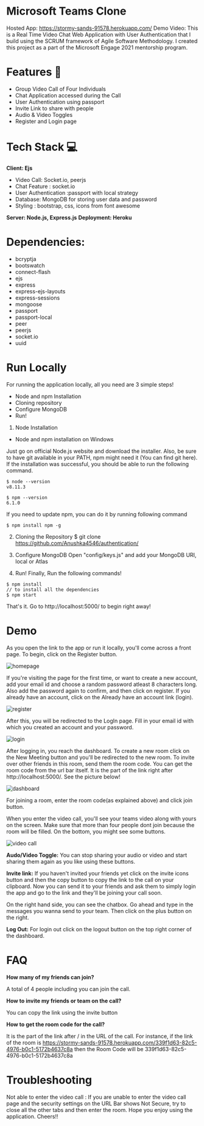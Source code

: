# Microsoft Teams Clone
Hosted App: https://stormy-sands-91578.herokuapp.com/
Demo Video:
This is a Real Time Video Chat Web Application with User Authentication that I build using the SCRUM framework of Agile Software Methodology. I created this project as a part of the Microsoft Engage 2021 mentorship program.
# Features 📝
*	Group Video Call of Four Individuals
*	Chat Application accessed during the Call
*	User Authentication using passport
*	Invite Link to share with people
*	Audio & Video Toggles
*   Register and Login page

# Tech Stack 💻

**Client: Ejs**
*	Video Call: Socket.io, peerjs
*	Chat Feature : socket.io
*	User Authentication :passport with local strategy
* Database: MongoDB for storing user data and password
*	Styling : bootstrap, css, icons from font awesome

**Server: Node.js, Express.js**
**Deployment: Heroku**

# Dependencies:
* bcryptja
* bootswatch
* connect-flash
* ejs
* express
* express-ejs-layouts
* express-sessions
* mongoose
* passport
* passport-local
* peer
* peerjs
* socket.io
* uuid

# Run Locally
For running the application locally, all you need are 3 simple steps!
*	Node and npm Installation
*	Cloning repository
*	Configure MongoDB
*	Run!

1. Node Installation
* Node and npm installation on Windows

Just go on official Node.js website and download the installer. Also, be sure to have git available in your PATH, npm might need it (You can find git here).
If the installation was successful, you should be able to run the following command.
```
$ node --version
v8.11.3

$ npm --version
6.1.0
```

If you need to update npm, you can do it by running following command 
```
$ npm install npm -g
```

2. Cloning the Repository
$ git clone https://github.com/Anushka4546/authentication/

3. Configure MongoDB
 Open "config/keys.js" and add your MongoDB URI, local or Atlas
 
4. Run!
Finally, Run the following commands!

```
$ npm install
// to install all the dependencies
$ npm start
```

That's it. Go to http://localhost:5000/ to begin right away!

# Demo
As you open the link to the app or run it locally, you'll come across a front page. To begin, click on the Register button.

![homepage](./Images/Homepage.png)


If you're visiting the page for the first time, or want to create a new account, add your email id and choose a random password atleast 8 characters long. Also add the password again to confirm, and then click on register. If you already have an account, click on the Already have an account link (login).

![register](./Images/register.png)

After this, you will be redirected to the LogIn page. Fill in your email id with which you created an account and your password.

![login](./Images/login.png)

After logging in, you reach the dashboard. To create a new room click on the New Meeting button and you'll be redirected to the new room.
To invite over other friends in this room, send them the room code. You can get the room code from the url bar itself. It is the part of the link right after http://localhost:5000/. See the picture below!

![dashboard](./Images/dashboard.png)

For joining a room, enter the room code(as explained above) and click join button. 

When you enter the video call, you'll see your teams video along with yours on the screen. Make sure that more than four people dont join because the room will be filled. On the bottom, you might see some buttons.

![video call](./Images/video_call.png)

**Audo/Video Toggle:** You can stop sharing your audio or video and start sharing them again as you like using these buttons.

**Invite link:** If you haven't invited your friends yet click on the invite icons button and then the copy button to copy the link to the call on your clipboard. Now you can send it to your friends and ask them to simply login the app and go to the link and they'll be joining your call soon.

On the right hand side, you can see the chatbox. Go ahead and type in the messages you wanna send to your team. Then click on the plus button on the right.

**Log Out:** For login out click on the logout button on the top right corner of the dashboard.

# FAQ
**How many of my friends can join?**

A total of 4 people including you can join the call.

**How to invite my friends or team on the call?**

 You can copy the link using the invite button

**How to get the room code for the call?**

It is the part of the link after / in the URL of the call. For instance, if the link of the room is https://stormy-sands-91578.herokuapp.com/339f1d63-82c5-4976-b0c1-5172b4637c8a then the Room Code will be 339f1d63-82c5-4976-b0c1-5172b4637c8a

# Troubleshooting
Not able to enter the video call : If you are unable to enter the video call page and the security settings on the URL Bar shows Not Secure, try to close all the other tabs and then enter the room.
Hope you enjoy using the application.
Cheers!!


